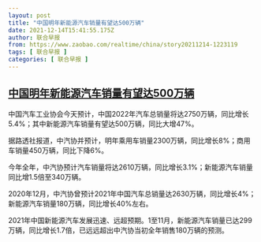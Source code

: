 ```yaml
---
layout: post
title: "中国明年新能源汽车销量有望达500万辆"
date: 2021-12-14T15:41:55.175Z
author: 联合早报
from: https://www.zaobao.com/realtime/china/story20211214-1223119
tags: [ 联合早报 ]
categories: [ 联合早报 ]
---
```

<!--1639508280000-->
[中国明年新能源汽车销量有望达500万辆](https://www.zaobao.com/realtime/china/story20211214-1223119)
------

<div>
<p>中国汽车工业协会今天预计，中国2022年汽车总销量将达2750万辆，同比增长5.4%；其中新能源汽车销量有望达500万辆，同比大增47%。</p><p>据路透社报道，中汽协并预计，明年乘用车销量2300万辆，同比增长8%；商用车销量450万辆，同比下降6%。</p><p>今年全年，中汽协预计汽车销量将达2610万辆，同比增长3.1%；新能源汽车销量同比增1.5倍至340万辆。</p><section id="imu"><div id="dfp-ad-imu1">        </div></section><p>2020年12月，中汽协曾预计2021年中国汽车总销量达2630万辆，同比增长4%；新能源汽车销量180万辆，同比增长40%左右。</p><p>2021年中国新能源汽车发展迅速、远超预期。1至11月，新能源汽车销量已达299万辆，同比增长1.7倍，已远远超出中汽协当初全年销售180万辆的预测。</p>      <div class="cx_paywall_placeholder" id="sph_cdp_40"></div>
</div>
